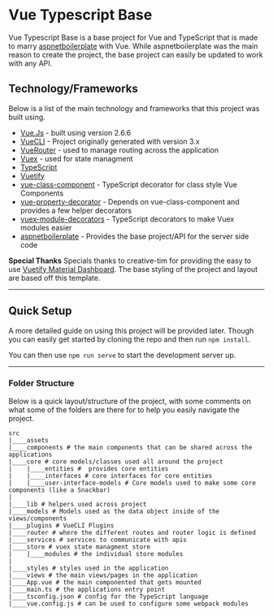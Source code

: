 # Vue Typescript Base

Vue Typescript Base is a base project for Vue and TypeScript that is made to marry [aspnetboilerplate](https://github.com/aspnetboilerplate/aspnetboilerplate) with Vue.
While aspnetboilerplate was the main reason to create the project, the base project can easily be updated to work with any API.

## Technology/Frameworks

Below is a list of the main technology and frameworks that this project was built using.

- [Vue.Js](https://vuejs.org) - built using version 2.6.6
- [VueCLI](https://cli.vuejs.org) - Project originally generated with version 3.x
- [VueRouter](https://router.vuejs.org) - used to manage routing across the application
- [Vuex](https://vuex.vuejs.org) - used for state managment
- [TypeScript](http://www.typescriptlang.org)
- [Vuetify](https://vuetifyjs.com/en/)
- [vue-class-component](https://github.com/vuejs/vue-class-component) - TypeScript decorator for class style Vue Components
- [vue-property-decorator](https://github.com/kaorun343/vue-property-decorator) - Depends on vue-class-component and provides a few helper decorators
- [vuex-module-decorators](https://github.com/championswimmer/vuex-module-decorators) - TypeScript decorators to make Vuex modules easier
- [aspnetboilerplate](https://github.com/aspnetboilerplate/aspnetboilerplate) - Provides the base project/API for the server side code

**Special Thanks**
Specials thanks to creative-tim for providing the easy to use [Vuetify Material Dashboard](https://www.creative-tim.com/product/vuetify-material-dashboard). The base styling of the project and layout are based off this template.

---

## Quick Setup

A more detailed guide on using this project will be provided later. Though you can easily get started by cloning the repo and then run `npm install`.

You can then use `npm run serve` to start the development server up.

---

### Folder Structure

Below is a quick layout/structure of the project, with some comments on what some of the folders are there for to help you easily navigate the project.

```
src
|____assets
|____components # the main components that can be shared across the applications
|____core # core models/classes used all around the project
|    |____entities #  provides core entities
|    |____interfaces # core interfaces for core entities
|    |____user-interface-models # Core models used to make some core components (like a Snackbar)
|
|____lib # helpers used across project
|____models # Models used as the data object inside of the views/components
|____plugins # VueCLI Plugins
|____router # where the different routes and router logic is defined
|____services # services to communicate with apis
|____store # vuex state managment store
|    |____modules # the individual store modules
|
|____styles # styles used in the application
|____views # the main views/pages in the application
|____App.vue # the main componented that gets mounted
|____main.ts # the applications entry point
|____tsconfig.json # config for the TypeScript language
|____vue.config.js # can be used to configure some webpack modules
```
